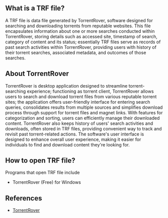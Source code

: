 ## What is a TRF file?

A TRF file is data file generated by TorrentRover, software designed for searching and downloading torrents from reputable websites. This file encapsulates information about one or more searches conducted within TorrentRover, storing details such as accessed site, timestamp of search, category of content and its status; essentially TRF files serve as records of past search activities within TorrentRover, providing users with history of their torrent searches, associated metadata, and outcomes of those searches.

## About TorrentRover

TorrentRover is desktop application designed to streamline torrent-searching experience; functioning as torrent client, TorrentRover allows users to search and download torrent files from various reputable torrent sites; the application offers user-friendly interface for entering search queries, consolidates results from multiple sources and simplifies download process through support for torrent files and magnet links. With features for categorization and sorting, users can efficiently manage their downloaded content. TorrentRover also keeps history of users' search activities and downloads, often stored in TRF files, providing convenient way to track and revisit past torrent-related actions. The software's user interface is designed to enhance overall user experience, making it easier for individuals to find and download content they're looking for. 

## How to open TRF file?

Programs that open TRF file include

- TorrentRover (Free) for Windows

## References
- [TorrentRover](https://www.torrentrover.com/)
